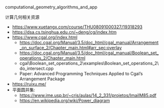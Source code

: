 computational_geometry_algorithms_and_app

计算几何相关资源

* https://www.xuetangx.com/course/THU08091000327/19318293
* https://dsa.cs.tsinghua.edu.cn/~deng/cg/index.htm
* https://www.cgal.org/index.html
  * https://doc.cgal.org/Manual/3.5/doc_html/cgal_manual/Arrangement_on_surface_2/Chapter_main.html#arr_sec:overlay
  * https://doc.cgal.org/Manual/3.5/doc_html/cgal_manual/Boolean_set_operations_2/Chapter_main.html
  * cgal\Boolean_set_operations_2\examples\Boolean_set_operations_2\do_intersect.cpp
  * Paper: Advanced Programming Techniques Applied to Cgal’s Arrangement Package
* https://ruixu.me/
* 平面圆并集: 
  * https://www.ime.usp.br/~cris/aulas/14_2_331/projetos/ImaiIM85.pdf
  * https://en.wikipedia.org/wiki/Power_diagram